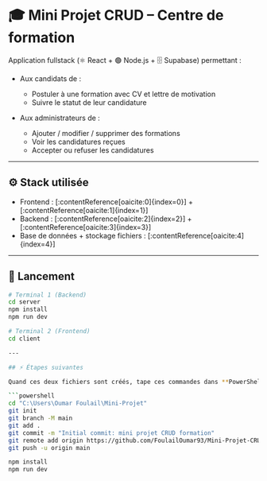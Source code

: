 # 🎓 Mini Projet CRUD – Centre de formation

Application fullstack (⚛️ React + 🟢 Node.js + 🗄️ Supabase) permettant :

- Aux candidats de :
  - Postuler à une formation avec CV et lettre de motivation
  - Suivre le statut de leur candidature

- Aux administrateurs de :
  - Ajouter / modifier / supprimer des formations
  - Voir les candidatures reçues
  - Accepter ou refuser les candidatures

---

## ⚙️ Stack utilisée

- Frontend : [:contentReference[oaicite:0]{index=0}] + [:contentReference[oaicite:1]{index=1}]
- Backend : [:contentReference[oaicite:2]{index=2}] + [:contentReference[oaicite:3]{index=3}]
- Base de données + stockage fichiers : [:contentReference[oaicite:4]{index=4}]

---

## 🚀 Lancement

```bash
# Terminal 1 (Backend)
cd server
npm install
npm run dev

# Terminal 2 (Frontend)
cd client

---

## ⚡ Étapes suivantes

Quand ces deux fichiers sont créés, tape ces commandes dans **PowerShell** :

```powershell
cd "C:\Users\Oumar Foulail\Mini-Projet"
git init
git branch -M main
git add .
git commit -m "Initial commit: mini projet CRUD formation"
git remote add origin https://github.com/FoulailOumar93/Mini-Projet-CRUD-Formation.git
git push -u origin main

npm install
npm run dev
